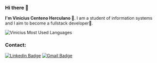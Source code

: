 ### Hi there 👋

**I'm Vinicius Centeno Herculano 🙋‍**. I am a student of information systems and I aim to become a fullstack developer🎯.

![Vinicius Most Used Languages](https://github-readme-stats.vercel.app/api/top-langs/?username=ViniciusHerculano&hide=html&layout=compact&show_icons=true&theme=tokyonight)


### Contact:
[![Linkedin Badge](https://img.shields.io/badge/LinkedIn-0077B5?style=for-the-badge&logo=linkedin&logoColor=white&link=https://www.linkedin.com/in/vinicius-herculano/)](https://www.linkedin.com/in/vinicius-herculano/)
[![Gmail Badge](https://img.shields.io/badge/-Gmail-c14438?style=flat-square&logo=Gmail&logoColor=white&link=mailto:erickmalta100@gmail.com)](mailto:viniciusherculanomap@gmail.com)













<!--
**ViniciusHerculano/ViniciusHerculano** is a ✨ _special_ ✨ repository because its `README.md` (this file) appears on your GitHub profile.

Here are some ideas to get you started:

- 🔭 I’m currently working on ...
- 🌱 I’m currently learning ...
- 👯 I’m looking to collaborate on ...
- 🤔 I’m looking for help with ...
- 💬 Ask me about ...
- 📫 How to reach me: ...
- 😄 Pronouns: ...
- ⚡ Fun fact: ...
-->
